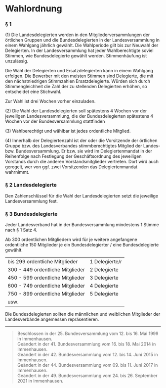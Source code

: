 # Wahlordnung

###	§ 1

(1)	Die Landesdelegierten werden in den Mitgliederversammlungen der örtlichen Gruppen und die Bundesdelegierten in der Landesversammlung in einem Wahlgang jährlich gewählt. Die Wahlperiode gilt bis zur Neuwahl der Delegierten. In der Landesversammlung hat jeder Wahlberechtigte soviel Stimmen, wie Bundesdelegierte gewählt werden. Stimmenhäufung ist unzulässig.

Die Wahl der Delegierten und Ersatzdelegierten kann in einem Wahlgang erfolgen. Die Bewerber mit den meisten Stimmen sind Delegierte, die mit den nächstniedrigen Stimmzahlen Ersatzdelegierte. Würden sich durch Stimmengleichheit die Zahl der zu stellenden Delegierten erhöhen, so entscheidet eine Stichwahl. 

Zur Wahl ist drei Wochen vorher einzuladen.

(2)	Die Wahl der Landesdelegierten soll spätestens 4 Wochen vor der jeweiligen Landesversammlung, die der Bundesdelegierten spätestens 4 Wochen vor der Bundesversammlung stattfinden

(3)	Wahlberechtigt und wählbar ist jedes ordentliche Mitglied.

(4)	Innerhalb der Delegiertenzahl ist der oder die Vorsitzende der örtlichen Gruppe bzw. des Landesverbandes stimmberechtigtes Mitglied der Landes- bzw. Bundesversammlung. Er bzw. sie wird im Delegiertenmandat in der Reihenfolge nach Festlegung der Geschäftsordnung des jeweiligen Vorstands durch die anderen Vorstandsmitglieder vertreten. Dort wird auch geregelt, wer von ggf. zwei Vorsitzenden das Delegiertenmandat wahrnimmt.

###	§ 2	Landesdelegierte

Den Zahlenschlüssel für die Wahl der Landesdelegierten setzt die jeweilige Landesversammlung fest.

###	§ 3	Bundesdelegierte

Jeder Landesverband hat in der Bundesversammlung mindestens 1 Stimme nach § 1 Satz 4.

Ab 300 ordentlichen Mitgliedern wird für je weitere angefangene ordentliche 150 Mitglieder je ein Bundesdelegierter / eine Bundesdelegierte gewählt.

|                                  |                 |
| -------------------------------- | --------------- |
| bis 299 ordentliche Mitglieder   | 1 Delegierte/r  |
| 300 - 449 ordentliche Mitglieder | 2 Delegierte    |
| 450 - 599 ordentliche Mitglieder | 3 Delegierte    |
| 600 - 749 ordentliche Mitglieder | 4 Delegierte    |
| 750 - 899 ordentliche Mitglieder | 5 Delegierte    |
| usw.                             |                 |

Die Bundesdelegierten sollten die männlichen und weiblichen Mitglieder der Landesverbände angemessen repräsentieren.

---

> Beschlossen in der 25. Bundesversammlung vom 12. bis 16. Mai 1999 in Immenhausen.  
Geändert in der 41. Bundesversammlung vom 16. bis 18. Mai 2014 in Immenhausen.  
Geändert in der 42. Bundesversammlung vom 12. bis 14. Juni 2015 in Immenhausen.  
Geändert in der 44. Bundesversammlung vom 09. bis 11. Juni 2017 in Immenhausen.  
Geändert in der 49. Bundesversammlung vom 24. bis 26. September 2021 in Immenhausen.


